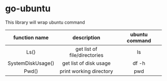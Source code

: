 # go-ubuntu

This library will wrap ubuntu command

|   function name   |         description          | ubuntu command |
| :---------------: | :--------------------------: | :------------: |
|       Ls()        | get list of file/directories |       ls       |
| SystemDiskUsage() |    get list of disk usage    |     df -h      |
|       Pwd()       |   print working directory    |      pwd       |
